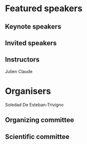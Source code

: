 # Featured speakers

## Keynote speakers


## Invited speakers


## Instructors
Julien Claude

# Organisers
Soledad De Esteban-Trivigno

## Organizing committee


## Scientific committee
